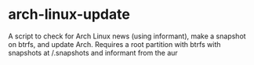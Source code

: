 # arch-linux-update
A script to check for Arch Linux news (using informant), make a snapshot on btrfs, and update Arch.
Requires a root partition with btrfs with snapshots at /.snapshots and informant from the aur
